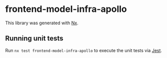 # frontend-model-infra-apollo

This library was generated with [Nx](https://nx.dev).

## Running unit tests

Run `nx test frontend-model-infra-apollo` to execute the unit tests via [Jest](https://jestjs.io).
